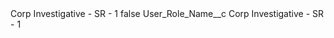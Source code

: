 <?xml version="1.0" encoding="UTF-8"?>
<CustomMetadata xmlns="http://soap.sforce.com/2006/04/metadata" xmlns:xsi="http://www.w3.org/2001/XMLSchema-instance" xmlns:xsd="http://www.w3.org/2001/XMLSchema">
    <label>Corp Investigative - SR - 1</label>
    <protected>false</protected>
    <values>
        <field>User_Role_Name__c</field>
        <value xsi:type="xsd:string">Corp Investigative - SR - 1</value>
    </values>
</CustomMetadata>
